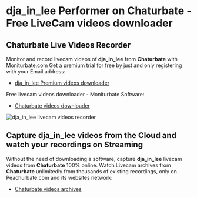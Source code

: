 # dja_in_lee Performer on Chaturbate - Free LiveCam videos downloader

## Chaturbate Live Videos Recorder

Monitor and record livecam videos of **dja_in_lee** from **Chaturbate** with Moniturbate.com
Get a premium trial for free by just and only registering with your Email address:
* [dja_in_lee Premium videos downloader](https://moniturbate.com/request-demo-licence-key.html)

Free livecam videos downloader - Moniturbate Software:
* [Chaturbate videos downloader](https://moniturbate.com/moniturbate-download-software.html)

![dja_in_lee livecam videos recorder](https://peachurnet.com/templates/moniturbate-software.png)


## Capture dja_in_lee videos from the Cloud and watch your recordings on Streaming

Without the need of downloading a software, capture **dja_in_lee** livecam videos from **Chaturbate** 100% online.
Watch Livecam archives from **Chaturbate** unlimitedly from thousands of existing recordings, only on Peachurbate.com and its websites network:
* [Chaturbate videos archives](https://peachurnet.com/)